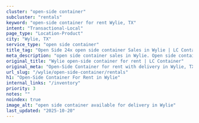 ```yaml
---
cluster: "open-side container"
subcluster: "rentals"
keyword: "open-side container for rent Wylie, TX"
intent: "Transactional-Local"
page_type: "Location-Product"
city: "Wylie, TX"
service_type: "open side container"
title_tag: "Open Side 24x open side container Sales in Wylie | LC Container"
meta_description: "open side container sales in Wylie. Open side containers for oversized cargo. Fast delivery, competitive pricing. Serving open side container area. Quote ID: 2CX. Call (214) 524-4168 for your free quote today."
original_title: "Wylie open-side container for rent | LC Container"
original_meta: "Open-Side Container for rent with delivery in Wylie, TX. LC Container — local Since 2003. Get pricing today."
url_slug: "/wylie/open-side-container/rentals"
h1: "Open-Side Container For Rent in Wylie"
internal_links: "/inventory"
priority: 3
notes: ""
noindex: true
image_alt: "open side container available for delivery in Wylie"
last_updated: "2025-10-20"
---
```


<!-- TODO: Add unique city/inventory copy, images, and internal links here. -->
